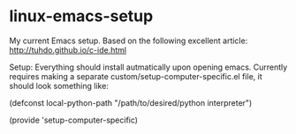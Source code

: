 # linux-emacs-setup

My current Emacs setup. Based on  the following excellent article:
http://tuhdo.github.io/c-ide.html

Setup:
Everything should install autmatically upon opening emacs. Currently requires making a separate custom/setup-computer-specific.el file, it should look something like:

(defconst local-python-path "/path/to/desired/python interpreter")

(provide 'setup-computer-specific)
